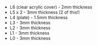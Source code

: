 * L6 (clear acrylic cover) - 2mm thickness
* L5 x 2 - 3mm thickness (2 of this!)
* L4 (plate) - 1.5mm thickness
* L3 - 3mm thickness
* L2 - 3mm thickness
* L1 - 3mm thickness
* L0 - 3mm thickness